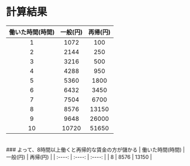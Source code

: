 # 計算結果

| 働いた時間(時間) | 一般(円) | 再帰(円) |
| :----: | :----: | :----: |
| 1 | 1072 | 100 |
| 2 | 2144 | 250 |
| 3 | 3216 | 500 |
| 4 | 4288 | 950 |
| 5 | 5360 | 1800 |
| 6 | 6432 | 3450 |
| 7 | 7504 | 6700 |
| 8 | 8576 | 13150 |
| 9 | 9648 | 26000 |
| 10 | 10720 | 51650 |
<br>
### よって、8時間以上働くと再帰的な賃金の方が儲かる
| 働いた時間(時間) | 一般(円) | 再帰(円) |
| :----: | :----: | :----: |
| 8 | 8576 | 13150 |